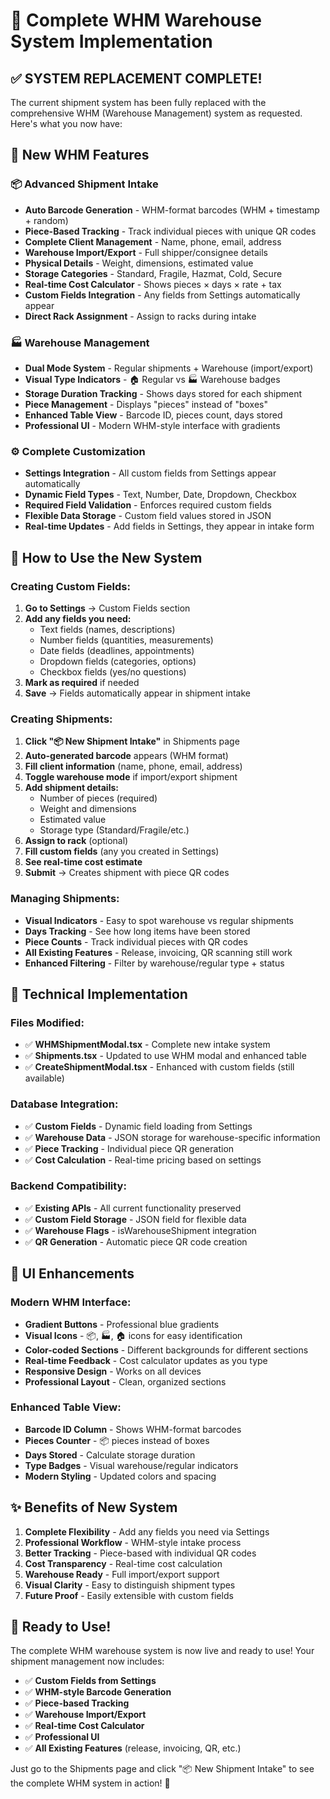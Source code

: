# 🎉 Complete WHM Warehouse System Implementation

## ✅ **SYSTEM REPLACEMENT COMPLETE!**

The current shipment system has been fully replaced with the comprehensive WHM (Warehouse Management) system as requested. Here's what you now have:

## 🚀 **New WHM Features**

### **📦 Advanced Shipment Intake**
- **Auto Barcode Generation** - WHM-format barcodes (WHM + timestamp + random)
- **Piece-Based Tracking** - Track individual pieces with unique QR codes
- **Complete Client Management** - Name, phone, email, address
- **Warehouse Import/Export** - Full shipper/consignee details
- **Physical Details** - Weight, dimensions, estimated value
- **Storage Categories** - Standard, Fragile, Hazmat, Cold, Secure
- **Real-time Cost Calculator** - Shows pieces × days × rate + tax
- **Custom Fields Integration** - Any fields from Settings automatically appear
- **Direct Rack Assignment** - Assign to racks during intake

### **🏭 Warehouse Management**
- **Dual Mode System** - Regular shipments + Warehouse (import/export)
- **Visual Type Indicators** - 🏠 Regular vs 🏭 Warehouse badges
- **Storage Duration Tracking** - Shows days stored for each shipment
- **Piece Management** - Displays "pieces" instead of "boxes"
- **Enhanced Table View** - Barcode ID, pieces count, days stored
- **Professional UI** - Modern WHM-style interface with gradients

### **⚙️ Complete Customization**
- **Settings Integration** - All custom fields from Settings appear automatically
- **Dynamic Field Types** - Text, Number, Date, Dropdown, Checkbox
- **Required Field Validation** - Enforces required custom fields
- **Flexible Data Storage** - Custom field values stored in JSON
- **Real-time Updates** - Add fields in Settings, they appear in intake form

## 🎯 **How to Use the New System**

### **Creating Custom Fields:**
1. **Go to Settings** → Custom Fields section
2. **Add any fields you need:**
   - Text fields (names, descriptions)
   - Number fields (quantities, measurements)  
   - Date fields (deadlines, appointments)
   - Dropdown fields (categories, options)
   - Checkbox fields (yes/no questions)
3. **Mark as required** if needed
4. **Save** → Fields automatically appear in shipment intake

### **Creating Shipments:**
1. **Click "📦 New Shipment Intake"** in Shipments page
2. **Auto-generated barcode** appears (WHM format)
3. **Fill client information** (name, phone, email, address)
4. **Toggle warehouse mode** if import/export shipment
5. **Add shipment details:**
   - Number of pieces (required)
   - Weight and dimensions
   - Estimated value
   - Storage type (Standard/Fragile/etc.)
6. **Assign to rack** (optional)
7. **Fill custom fields** (any you created in Settings)
8. **See real-time cost estimate**
9. **Submit** → Creates shipment with piece QR codes

### **Managing Shipments:**
- **Visual Indicators** - Easy to spot warehouse vs regular shipments
- **Days Tracking** - See how long items have been stored
- **Piece Counts** - Track individual pieces with QR codes
- **All Existing Features** - Release, invoicing, QR scanning still work
- **Enhanced Filtering** - Filter by warehouse/regular type + status

## 🔧 **Technical Implementation**

### **Files Modified:**
- ✅ **WHMShipmentModal.tsx** - Complete new intake system
- ✅ **Shipments.tsx** - Updated to use WHM modal and enhanced table
- ✅ **CreateShipmentModal.tsx** - Enhanced with custom fields (still available)

### **Database Integration:**
- ✅ **Custom Fields** - Dynamic field loading from Settings
- ✅ **Warehouse Data** - JSON storage for warehouse-specific information
- ✅ **Piece Tracking** - Individual piece QR generation
- ✅ **Cost Calculation** - Real-time pricing based on settings

### **Backend Compatibility:**
- ✅ **Existing APIs** - All current functionality preserved
- ✅ **Custom Field Storage** - JSON field for flexible data
- ✅ **Warehouse Flags** - isWarehouseShipment integration
- ✅ **QR Generation** - Automatic piece QR code creation

## 🎨 **UI Enhancements**

### **Modern WHM Interface:**
- **Gradient Buttons** - Professional blue gradients
- **Visual Icons** - 📦, 🏭, 🏠 icons for easy identification  
- **Color-coded Sections** - Different backgrounds for different sections
- **Real-time Feedback** - Cost calculator updates as you type
- **Responsive Design** - Works on all devices
- **Professional Layout** - Clean, organized sections

### **Enhanced Table View:**
- **Barcode ID Column** - Shows WHM-format barcodes
- **Pieces Counter** - 📦 pieces instead of boxes
- **Days Stored** - Calculate storage duration
- **Type Badges** - Visual warehouse/regular indicators
- **Modern Styling** - Updated colors and spacing

## ✨ **Benefits of New System**

1. **Complete Flexibility** - Add any fields you need via Settings
2. **Professional Workflow** - WHM-style intake process
3. **Better Tracking** - Piece-based with individual QR codes
4. **Cost Transparency** - Real-time cost calculation
5. **Warehouse Ready** - Full import/export support
6. **Visual Clarity** - Easy to distinguish shipment types
7. **Future Proof** - Easily extensible with custom fields

## 🚀 **Ready to Use!**

The complete WHM warehouse system is now live and ready to use! Your shipment management now includes:

- ✅ **Custom Fields from Settings**
- ✅ **WHM-style Barcode Generation** 
- ✅ **Piece-based Tracking**
- ✅ **Warehouse Import/Export**
- ✅ **Real-time Cost Calculator**
- ✅ **Professional UI**
- ✅ **All Existing Features** (release, invoicing, QR, etc.)

Just go to the Shipments page and click "📦 New Shipment Intake" to see the complete WHM system in action! 🎉